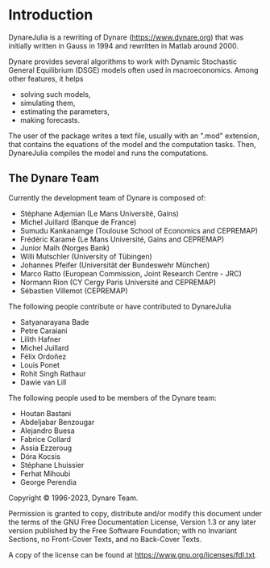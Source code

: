 # Introduction 

DynareJulia is a rewriting of Dynare (https://www.dynare.org) that was initially written in
Gauss in 1994 and rewritten in Matlab around 2000.

Dynare provides several algorithms to work with Dynamic Stochastic
General Equilibrium (DSGE) models often used in macroeconomics. Among
other features, it helps
 - solving such models,
 - simulating them,
 - estimating the parameters,
 - making forecasts.
 
The user of the package writes a text file, usually with an ".mod"
extension, that contains the equations of the model and the
computation tasks. Then, DynareJulia compiles the model and runs the computations.



## The Dynare Team

Currently the development team of Dynare is composed of:

-   Stéphane Adjemian (Le Mans Université, Gains)
-   Michel Juillard (Banque de France)
-   Sumudu Kankanamge (Toulouse School of Economics and CEPREMAP)
-   Frédéric Karamé (Le Mans Université, Gains and CEPREMAP)
-   Junior Maih (Norges Bank)
-   Willi Mutschler (University of Tübingen)
-   Johannes Pfeifer (Universität der Bundeswehr München)
-   Marco Ratto (European Commission, Joint Research Centre - JRC)
-   Normann Rion (CY Cergy Paris Université and CEPREMAP)
-   Sébastien Villemot (CEPREMAP)

The following people contribute or have contributed to  DynareJulia
-   Satyanarayana Bade
-   Petre Caraiani
-   Lilith Hafner
-   Michel Juillard
-   Félix Ordoñez
-   Louis Ponet
-   Rohit Singh Rathaur
-   Dawie van Lill

The following people used to be members of the Dynare team:

-   Houtan Bastani
-   Abdeljabar Benzougar
-   Alejandro Buesa
-   Fabrice Collard
-   Assia Ezzeroug
-   Dóra Kocsis
-   Stéphane Lhuissier
-   Ferhat Mihoubi
-   George Perendia

Copyright © 1996-2023, Dynare Team.

Permission is granted to copy, distribute and/or modify this document
under the terms of the GNU Free Documentation License, Version 1.3 or
any later version published by the Free Software Foundation; with no
Invariant Sections, no Front-Cover Texts, and no Back-Cover Texts.

A copy of the license can be found at
<https://www.gnu.org/licenses/fdl.txt>.

